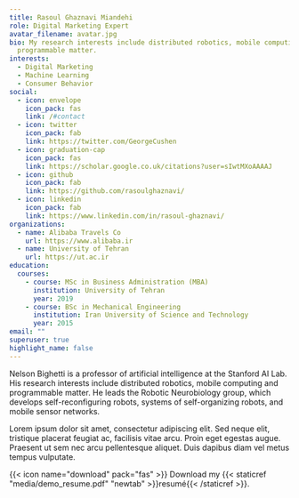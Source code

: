 ```yaml
---
title: Rasoul Ghaznavi Miandehi
role: Digital Marketing Expert
avatar_filename: avatar.jpg
bio: My research interests include distributed robotics, mobile computing and
  programmable matter.
interests:
  - Digital Marketing
  - Machine Learning
  - Consumer Behavior
social:
  - icon: envelope
    icon_pack: fas
    link: /#contact
  - icon: twitter
    icon_pack: fab
    link: https://twitter.com/GeorgeCushen
  - icon: graduation-cap
    icon_pack: fas
    link: https://scholar.google.co.uk/citations?user=sIwtMXoAAAAJ
  - icon: github
    icon_pack: fab
    link: https://github.com/rasoulghaznavi/
  - icon: linkedin
    icon_pack: fab
    link: https://www.linkedin.com/in/rasoul-ghaznavi/
organizations:
  - name: Alibaba Travels Co
    url: https://www.alibaba.ir
  - name: University of Tehran
    url: https://ut.ac.ir
education:
  courses:
    - course: MSc in Business Administration (MBA)
      institution: University of Tehran
      year: 2019
    - course: BSc in Mechanical Engineering
      institution: Iran University of Science and Technology
      year: 2015
email: ""
superuser: true
highlight_name: false
---
```


Nelson Bighetti is a professor of artificial intelligence at the Stanford AI Lab. His research interests include distributed robotics, mobile computing and programmable matter. He leads the Robotic Neurobiology group, which develops self-reconfiguring robots, systems of self-organizing robots, and mobile sensor networks.

Lorem ipsum dolor sit amet, consectetur adipiscing elit. Sed neque elit, tristique placerat feugiat ac, facilisis vitae arcu. Proin eget egestas augue. Praesent ut sem nec arcu pellentesque aliquet. Duis dapibus diam vel metus tempus vulputate.

{{< icon name="download" pack="fas" >}} Download my {{< staticref "media/demo_resume.pdf" "newtab" >}}resumé{{< /staticref >}}.
